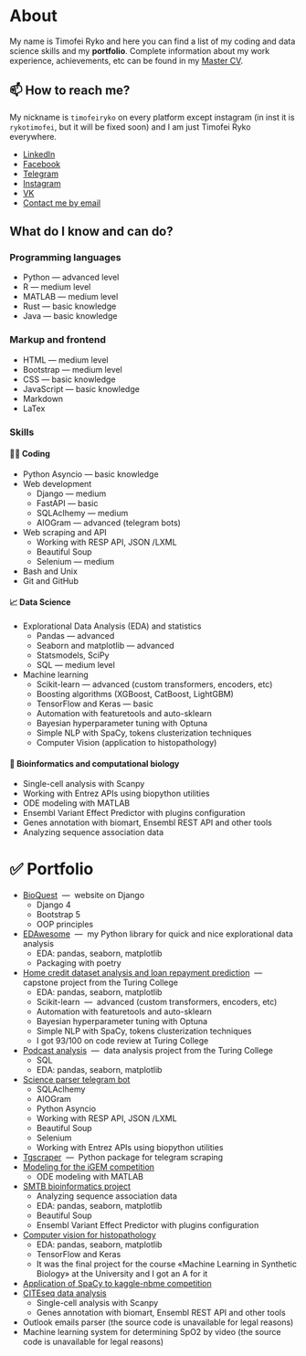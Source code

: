 # About

My name is Timofei Ryko and here you can find a list of my coding and data science skills and my **portfolio**. Complete information about my work experience, achievements, etc can be found in my [Master CV](https://docs.google.com/document/d/e/2PACX-1vQR-isu_zWTKqNbPgnK3EstQeqsq1gAZnGrj7o76HWDpy5y1V0yKTUAqqlC9MStl1C2UfSpuJX9-eqK/pub).

## 📫 How to reach me?

My nickname is `timofeiryko` on every platform except instagram (in inst it is `rykotimofei`, but it will be fixed soon) and I am just Timofei Ryko everywhere.

- [LinkedIn](https://www.linkedin.com/in/timofeiryko/)
- [Facebook](https://www.facebook.com/timofeiryko/)
- [Telegram](https://t.me/timofeiryko)
- [Instagram](https://www.instagram.com/rykotimofei/)
- [VK](https://vk.com/timofeiryko)
- [Contact me by email](https://formkeep.com/p/9768808d5254754c9aeec5712c3e92c2)

## What do I know and can do?

### Programming languages

- Python  —  advanced level
- R  — medium level
- MATLAB  —  medium level
- Rust  —  basic knowledge
- Java  —  basic knowledge

### Markup and frontend

- HTML  —  medium level
- Bootstrap  —  medium level
- CSS  — basic knowledge
- JavaScript  —  basic knowledge
- Markdown
- LaTex

### Skills

#### 👨‍💻 Coding
- Python Asyncio  —  basic knowledge
- Web development
  - Django  —  medium
  - FastAPI  —  basic
  - SQLAclhemy  —  medium
  - AIOGram  —  advanced (telegram bots)
- Web scraping and API
  - Working with RESP API, JSON /LXML
  - Beautiful Soup
  - Selenium  —  medium
- Bash and Unix
- Git and GitHub

#### 📈 Data Science
- Explorational Data Analysis (EDA) and statistics
  - Pandas  —  advanced
  - Seaborn and matplotlib  —  advanced
  - Statsmodels, SciPy
  - SQL  —  medium level
- Machine learning
  - Scikit-learn  —  advanced (custom transformers, encoders, etc)
  - Boosting algorithms (XGBoost, CatBoost, LightGBM)
  - TensorFlow and Keras  —  basic
  - Automation with featuretools and auto-sklearn
  - Bayesian hyperparameter tuning with Optuna
  - Simple NLP with SpaCy, tokens clusterization techniques
  - Computer Vision (application to histopathology)

#### 🧬 Bioinformatics and computational biology
- Single-cell analysis with Scanpy
- Working with Entrez APIs using biopython utilities
- ODE modeling with MATLAB
- Ensembl Variant Effect Predictor with plugins configuration
- Genes annotation with biomart, Ensembl REST API and other tools
- Analyzing sequence association data

# ✅ Portfolio

- [BioQuest](https://github.com/timofeiryko/modernbioquest)  —  website on Django
  - Django 4
  - Bootstrap 5
  - OOP principles
- [EDAwesome](https://github.com/timofeiryko/edawesome)  —  my Python library for quick and nice explorational data analysis
  - EDA: pandas, seaborn, matplotlib
  - Packaging with poetry
- [Home credit dataset analysis and loan repayment prediction](https://github.com/timofeiryko/turing-ml-capstone)  —  capstone project from the Turing College
  - EDA: pandas, seaborn, matplotlib
  - Scikit-learn  —  advanced (custom transformers, encoders, etc)
  - Automation with featuretools and auto-sklearn
  - Bayesian hyperparameter tuning with Optuna
  - Simple NLP with SpaCy, tokens clusterization techniques
  - I got 93/100 on code review at Turing College
- [Podcast analysis](https://github.com/timofeiryko/turing-data-analysis/blob/master/podcast_analysis.ipynb)  —  data analysis project from the Turing College
  - SQL
  - EDA: pandas, seaborn, matplotlib
- [Science parser telegram bot](https://github.com/timofeiryko/science-parser-public)
  - SQLAclhemy
  - AIOGram
  - Python Asyncio
  - Working with RESP API, JSON /LXML
  - Beautiful Soup
  - Selenium
  - Working with Entrez APIs using biopython utilities
- [Tgscraper](https://github.com/timofeiryko/tgscraper)  —  Python package for telegram scraping
- [Modeling for the iGEM competition](https://timofeiryko.github.io/igem/final_nanocomp.html)
  - ODE modeling with MATLAB
- [SMTB bioinformatics project](https://github.com/timofeiryko/smtb)
  - Analyzing sequence association data
  - EDA: pandas, seaborn, matplotlib
  - Beautiful Soup
  - Ensembl Variant Effect Predictor with plugins configuration
- [Computer vision for histopathology](https://www.kaggle.com/code/dreamtim1/lung-cancer-classification-best-models-comparison)
  - EDA: pandas, seaborn, matplotlib
  - TensorFlow and Keras
  - It was the final project for the course «Machine Learning in Synthetic Biology» at the University and I got an A for it
- [Application of SpaCy to kaggle-nbme competition](https://github.com/timofeiryko/kaggle-nbme)
- [CITEseq data analysis](https://www.kaggle.com/code/dreamtim1/first-look-citeseq-gse148127)
  - Single-cell analysis with Scanpy
  - Genes annotation with biomart, Ensembl REST API and other tools
- Outlook emails parser (the source code is unavailable for legal reasons)
- Machine learning system for determining SpO2 by video (the source code is unavailable for legal reasons)


<!--
**timofeiryko/timofeiryko** is a ✨ _special_ ✨ repository because its `README.md` (this file) appears on your GitHub profile.

Here are some ideas to get you started:

- 🔭 I’m currently working on ...
- 🌱 I’m currently learning ...
- 👯 I’m looking to collaborate on ...
- 🤔 I’m looking for help with ...
- 💬 Ask me about ...
- 📫 How to reach me: ...
- 😄 Pronouns: ...
- ⚡ Fun fact: ...
-->
